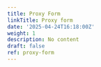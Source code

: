 ```yaml
---
title: Proxy Form
linkTitle: Proxy form
date: '2025-04-24T16:18:00Z'
weight: 1
description: No content
draft: false
ref: proxy-form
---
```


